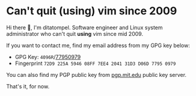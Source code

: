 # Can't quit (using) vim since 2009

Hi there 👋, I'm ditatompel. Software engineer and Linux system administrator who can't quit **using** vim since mid 2009.

If you want to contact me, find my email address from my GPG key below:

- GPG Key: `4096R`/[77950979](https://s3-edge.ditatompel.com/ditatompel.gpg)
- Fingerprint `72D9 225A 5946 08FF 7EE4 2041 31D3 D06D 7795 0979`

You can also find my PGP public key from [pgp.mit.edu](https://pgp.mit.edu/pks/lookup?op=get&search=0x31D3D06D77950979) public key server.

That's it, for now.

